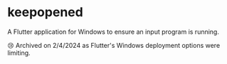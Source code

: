 # keepopened

A Flutter application for Windows to ensure an input program is running.

😢 Archived on 2/4/2024 as Flutter's Windows deployment options were limiting.
